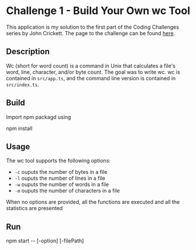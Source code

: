 # Challenge 1 - Build Your Own wc Tool

This application is my solution to the first part of the Coding Challenges series by John Crickett. The page to the challenge can be found [here](https://codingchallenges.fyi/challenges/challenge-wc).

## Description

Wc (short for word count) is a command in Unix that calculates a file's word, line, character, and/or byte count. The goal was to write wc. wc is contained in `src/app.ts`, and the command line version is contained in `src/index.ts`.

## Build

Import npm packagd using

npm install

## Usage

The wc tool supports the following options:

- `-c` ouputs the number of bytes in a file
- `-l` ouputs the number of lines in a file
- `-w` ouputs the number of words in a file
- `-m` ouputs the number of characters in a file

When no options are provided, all the functions are executed and all the statistics are presented

## Run

npm start -- [-option] [-filePath]
